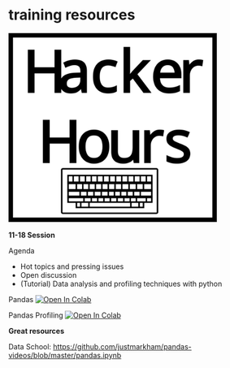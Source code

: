 # training resources

<img src="https://raw.githubusercontent.com/brandonserna/training-resources/main/hackerhrslogo.svg" style="zoom:40%;" />

__11-18 Session__

Agenda

* Hot topics and pressing issues
* Open discussion
* (Tutorial) Data analysis and profiling techniques with python

Pandas [![Open In Colab](https://colab.research.google.com/assets/colab-badge.svg)](https://colab.research.google.com/github/brandonserna/training-resources/blob/master/data/pandas-data-analysis.ipynb)

Pandas Profiling [![Open In Colab](https://colab.research.google.com/assets/colab-badge.svg)](https://colab.research.google.com/github/brandonserna/training-resources/blob/master/data/pandas-profiling-data.ipynb)

__Great resources__

Data School: https://github.com/justmarkham/pandas-videos/blob/master/pandas.ipynb

